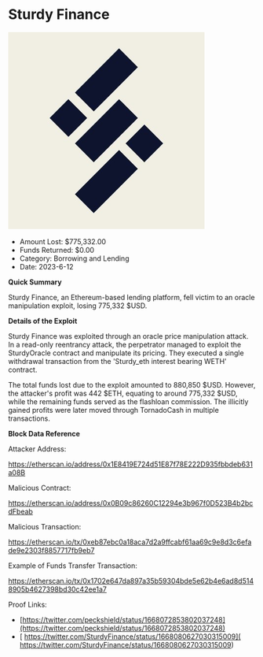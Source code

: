 # Sturdy Finance
![Sturdy Finance](/rektimages/Sturdy-Finance.png)
- Amount Lost: $775,332.00
- Funds Returned: $0.00
- Category: Borrowing and Lending
- Date: 2023-6-12

**Quick Summary**

Sturdy Finance, an Ethereum-based lending platform, fell victim to an oracle manipulation exploit, losing 775,332 $USD.

  


 **Details of the Exploit**

Sturdy Finance was exploited through an oracle price manipulation attack. In a read-only reentrancy attack, the perpetrator managed to exploit the SturdyOracle contract and manipulate its pricing. They executed a single withdrawal transaction from the 'Sturdy_eth interest bearing WETH' contract.

  


The total funds lost due to the exploit amounted to 880,850 $USD. However, the attacker's profit was 442 $ETH, equating to around 775,332 $USD, while the remaining funds served as the flashloan commission. The illicitly gained profits were later moved through TornadoCash in multiple transactions.

  


 **Block Data Reference**

Attacker Address:

https://etherscan.io/address/0x1E8419E724d51E87f78E222D935fbbdeb631a08B

  


Malicious Contract:

https://etherscan.io/address/0x0B09c86260C12294e3b967f0D523B4b2bcdFbeab

  


Malicious Transaction:

https://etherscan.io/tx/0xeb87ebc0a18aca7d2a9ffcabf61aa69c9e8d3c6efade9e2303f8857717fb9eb7

  


Example of Funds Transfer Transaction:

https://etherscan.io/tx/0x1702e647da897a35b59304bde5e62b4e6ad8d5148905b4627398bd30c42ee1a7


Proof Links:
- [https://twitter.com/peckshield/status/1668072853802037248](https://twitter.com/peckshield/status/1668072853802037248)
- [ https://twitter.com/SturdyFinance/status/1668080627030315009]( https://twitter.com/SturdyFinance/status/1668080627030315009)


